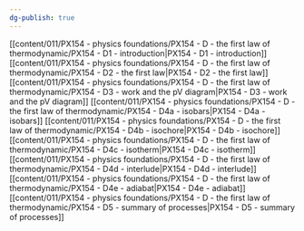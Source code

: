 ```yaml
---
dg-publish: true
---
```


[[content/011/PX154 - physics foundations/PX154 - D - the first law of thermodynamic/PX154 - D1 - introduction\|PX154 - D1 - introduction]]
[[content/011/PX154 - physics foundations/PX154 - D - the first law of thermodynamic/PX154 - D2 - the first law\|PX154 - D2 - the first law]]
[[content/011/PX154 - physics foundations/PX154 - D - the first law of thermodynamic/PX154 - D3 - work and the pV diagram\|PX154 - D3 - work and the pV diagram]]
[[content/011/PX154 - physics foundations/PX154 - D - the first law of thermodynamic/PX154 - D4a - isobars\|PX154 - D4a - isobars]]
[[content/011/PX154 - physics foundations/PX154 - D - the first law of thermodynamic/PX154 - D4b - isochore\|PX154 - D4b - isochore]]
[[content/011/PX154 - physics foundations/PX154 - D - the first law of thermodynamic/PX154 - D4c - isotherm\|PX154 - D4c - isotherm]]
[[content/011/PX154 - physics foundations/PX154 - D - the first law of thermodynamic/PX154 - D4d - interlude\|PX154 - D4d - interlude]]
[[content/011/PX154 - physics foundations/PX154 - D - the first law of thermodynamic/PX154 - D4e - adiabat\|PX154 - D4e - adiabat]]
[[content/011/PX154 - physics foundations/PX154 - D - the first law of thermodynamic/PX154 - D5 - summary of processes\|PX154 - D5 - summary of processes]]
